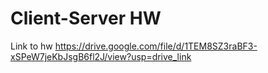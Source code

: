# Client-Server HW
Link to hw https://drive.google.com/file/d/1TEM8SZ3raBF3-xSPeW7jeKbJsgB6fl2J/view?usp=drive_link

